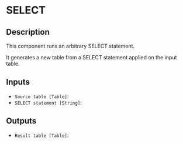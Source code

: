 
# SELECT
## Description

 This component runs an arbitrary SELECT statement.

 It generates a new table from a SELECT statement applied on the input table.
 
## Inputs
* `Source table [Table]`: 
* `SELECT statement [String]`: 

## Outputs
* `Result table [Table]`: 
